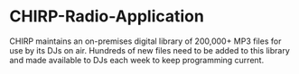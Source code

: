 # CHIRP-Radio-Application
CHIRP maintains an on-premises digital library of 200,000+ MP3 files for use by its DJs on air. Hundreds of new files need to be added to this library and made available to DJs each week to keep programming current.
